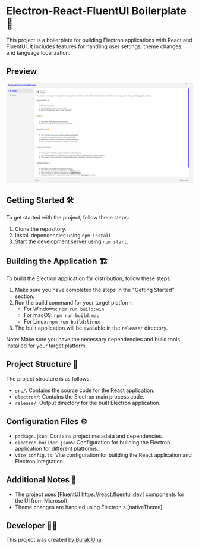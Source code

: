 # Electron-React-FluentUI Boilerplate 🚀

This project is a boilerplate for building Electron applications with React and FluentUI. It includes features for handling user settings, theme changes, and language localization.

## Preview

![Preview](screenshot.png)

## Getting Started 🛠️

To get started with the project, follow these steps:

1. Clone the repository.
2. Install dependencies using `npm install`.
3. Start the development server using `npm start`.

## Building the Application 🏗️

To build the Electron application for distribution, follow these steps:

1. Make sure you have completed the steps in the "Getting Started" section.
2. Run the build command for your target platform:
   - For Windows: `npm run build:win`
   - For macOS: `npm run build:mac`
   - For Linux: `npm run build:linux`
3. The built application will be available in the `release/` directory.

Note: Make sure you have the necessary dependencies and build tools installed for your target platform.

## Project Structure 📂

The project structure is as follows:

- `src/`: Contains the source code for the React application.
- `electron/`: Contains the Electron main process code.
- `release/`: Output directory for the built Electron application.

## Configuration Files ⚙️

- `package.json`: Contains project metadata and dependencies.
- `electron-builder.json5`: Configuration for building the Electron application for different platforms.
- `vite.config.ts`: Vite configuration for building the React application and Electron integration.

## Additional Notes 📝

- The project uses [FluentUI https://react.fluentui.dev] components for the UI from Microsoft.
- Theme changes are handled using Electron's [nativeTheme]

## Developer 👨‍💻

This project was created by [Burak Ünal](https://linktr.ee/burakunal28)